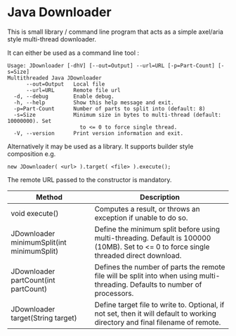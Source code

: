 
# Java Downloader


This is small library / command line program that acts as a simple axel/aria style multi-thread downloader.

It can either be used as a command line tool :

```
Usage: JDownloader [-dhV] [--out=Output] --url=URL [-p=Part-Count] [-s=Size]
Multithreaded Java JDownloader
      --out=Output   Local file
      --url=URL      Remote file url
  -d, --debug        Enable debug.
  -h, --help         Show this help message and exit.
  -p=Part-Count      Number of parts to split into (default: 8)
  -s=Size            Minimum size in bytes to multi-thread (default: 10000000). Set
                       to <= 0 to force single thread.
  -V, --version      Print version information and exit.
```

Alternatively it may be used as a library. It supports builder style composition e.g.

```
new JDownloader( <url> ).target( <file> ).execute();
```

The remote URL passed to the constructor is mandatory.

| Method | Description |
| --- | --- |
| void execute() | Computes a result, or throws an exception if unable to do so. |
| JDownloader minimumSplit(int minimumSplit) | Define the minimum split before using multi-threading. Default is 100000 (10MB). Set to <= 0 to force single threaded direct download. |
| JDownloader 	partCount(int partCount) | Defines the number of parts the remote file will be split into when using multi-threading. Defaults to number of processors. |
| JDownloader 	target(String target) | Define target file to write to. Optional, if not set, then it will default to working directory and final filename of remote.|




